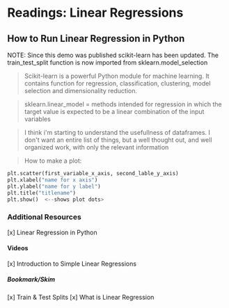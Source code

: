 # Readings: Linear Regressions

## How to Run Linear Regression in Python

NOTE: Since this demo was published scikit-learn has been updated. The train_test_split function is now imported from sklearn.model_selection

> Scikit-learn is a powerful Python module for machine learning. It contains function for regression, classification, clustering, model selection and dimensionality reduction.

> sklearn.linear_model = methods intended for regression in which the target value is expected to be a linear combination of the input variables

> I think i'm starting to understand the usefullness of dataframes. I don't want an entire list of things, but a well thought out, and well organized work, with only the relevant information

> How to make a plot:

``` python
plt.scatter(first_variable_x_axis, second_lable_y_axis)
plt.xlabel("name for x axis")
plt.ylabel("name for y label")
plt.title("titlename")
plt.show()  <--shows plot dots>
```

### Additional Resources

[x] Linear Regression in Python

#### Videos

[x] Introduction to Simple Linear Regressions

##### Bookmark/Skim

[x] Train & Test Splits
[x] What is Linear Regression
